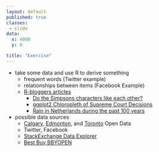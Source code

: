 ```yaml
---
layout: default
published: true
classes:
 - slide
data:
  x: 4000
  y: 0

title: "Exercise"
---
```

* take some data and use R to derive something
	* frequent words (Twitter example)
	* relationships between items (Facebook Example)
	* [R-bloggers articles](http://www.r-bloggers.com)
		* [Do the Simpsons characters like each other?](http://www.r-bloggers.com/do-the-simpsons-characters-like-each-other/)
		* [ggplot2 Chloropleth of Supreme Court Decisions](http://www.r-bloggers.com/ggplot2-chloropleth-of-supreme-court-decisions-a-tutorial/)
		* [Rain in Netherlands during the past 100 years](http://www.r-bloggers.com/rain-in-netherlands-during-the-past-100-years/)
* possible data sources
	* [Calgary](https://cityonline.calgary.ca/Pages/Category.aspx?cat=CITYonlineDefault&category=PublicData), [Edmonton](https://data.edmonton.ca), and [Toronto](http://www1.toronto.ca/wps/portal/contentonly?vgnextoid=1a66e03bb8d1e310VgnVCM10000071d60f89RCRD) Open Data
	* Twitter, Facebook
	* [StackExchange Data Explorer](http://data.stackexchange.com)
	* [Best Buy BBYOPEN](https://bbyopen.com/developer)